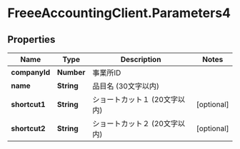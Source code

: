 # FreeeAccountingClient.Parameters4

## Properties
Name | Type | Description | Notes
------------ | ------------- | ------------- | -------------
**companyId** | **Number** | 事業所ID | 
**name** | **String** | 品目名 (30文字以内) | 
**shortcut1** | **String** | ショートカット１ (20文字以内) | [optional] 
**shortcut2** | **String** | ショートカット２ (20文字以内) | [optional] 


